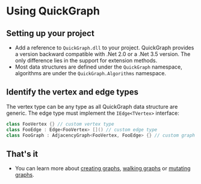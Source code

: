 # Using QuickGraph

## Setting up your project

* Add a reference to `QuickGraph.dll` to your project. QuickGraph provides a version backward compatible with .Net 2.0 or a .Net 3.5 version. The only difference lies in the support for extension methods.
* Most data structures are defined under the `QuickGraph` namespace, algorithms are under the `QuickGraph.Algorithms` namespace.

## Identify the vertex and edge types

The vertex type can be any type as all QuickGraph data structure are generic. The edge type must implement the `IEdge<TVertex>` interface:

```csharp
class FooVertex {} // custom vertex type
class FooEdge : Edge<FooVertex> []() // custom edge type
class FooGraph : AdjacencyGraph<FooVertex, FooEdge> {} // custom graph type
```

## That's it

* You can learn more about [creating graphs](Create-Graphs), [walking graphs](Walking-Graphs) or [mutating graphs](Mutate-Graphs).